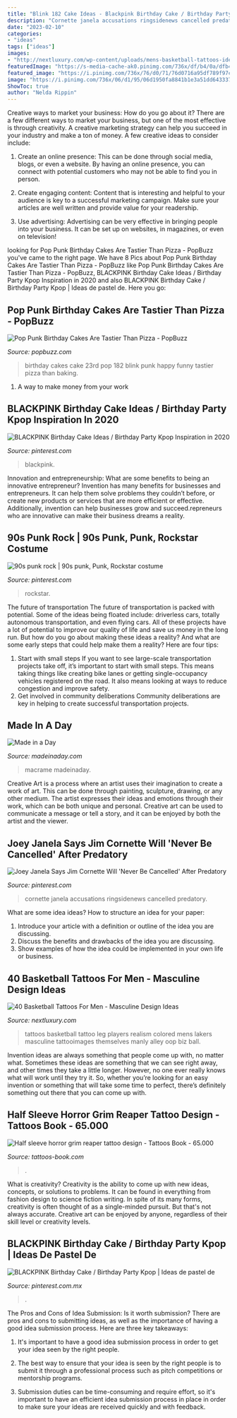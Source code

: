 ```yaml
---
title: "Blink 182 Cake Ideas - Blackpink Birthday Cake / Birthday Party Kpop"
description: "Cornette janela accusations ringsidenews cancelled predatory"
date: "2023-02-10"
categories:
- "ideas"
tags: ["ideas"]
images:
- "http://nextluxury.com/wp-content/uploads/mens-basketball-tattoos-ideas-on-legs.jpg"
featuredImage: "https://s-media-cache-ak0.pinimg.com/736x/df/b4/0a/dfb40aa8c100eefc8291dec3e05bdba0.jpg"
featured_image: "https://i.pinimg.com/736x/76/d0/71/76d0716a95df789f97c674f15f15234b.jpg"
image: "https://i.pinimg.com/736x/06/d1/95/06d1950fa8841b1e3a51dd643337f673.jpg"
ShowToc: true
author: "Nelda Rippin"
---
```



Creative ways to market your business: How do you go about it?
There are a few different ways to market your business, but one of the most effective is through creativity. A creative marketing strategy can help you succeed in your industry and make a ton of money. A few creative ideas to consider include: 
1. Create an online presence: This can be done through social media, blogs, or even a website. By having an online presence, you can connect with potential customers who may not be able to find you in person. 

2. Create engaging content: Content that is interesting and helpful to your audience is key to a successful marketing campaign. Make sure your articles are well written and provide value for your readership. 

3. Use advertising: Advertising can be very effective in bringing people into your business. It can be set up on websites, in magazines, or even on television!

	

		
looking for Pop Punk Birthday Cakes Are Tastier Than Pizza - PopBuzz you've came to the right page. We have 8 Pics about Pop Punk Birthday Cakes Are Tastier Than Pizza - PopBuzz like Pop Punk Birthday Cakes Are Tastier Than Pizza - PopBuzz, BLACKPINK Birthday Cake Ideas / Birthday Party Kpop Inspiration in 2020 and also BLACKPINK Birthday Cake / Birthday Party Kpop | Ideas de pastel de. Here you go:
		
    
## Pop Punk Birthday Cakes Are Tastier Than Pizza - PopBuzz

<img loading=lazy src="https://s-media-cache-ak0.pinimg.com/736x/df/b4/0a/dfb40aa8c100eefc8291dec3e05bdba0.jpg" onerror="this.onerror=null;this.src='https://tse1.mm.bing.net/th?id=OIP.9gjF9Y_kAuBvaIGiXRVZDgHaJ3&amp;pid=15.1';" alt="Pop Punk Birthday Cakes Are Tastier Than Pizza - PopBuzz">

_Source: popbuzz.com_

>birthday cakes cake 23rd pop 182 blink punk happy funny tastier pizza than baking. 

	

1. A way to make money from your work

    
## BLACKPINK Birthday Cake Ideas / Birthday Party Kpop Inspiration In 2020

<img loading=lazy src="https://i.pinimg.com/736x/76/d0/71/76d0716a95df789f97c674f15f15234b.jpg" onerror="this.onerror=null;this.src='https://tse3.mm.bing.net/th?id=OIP.qNUznD7VIBfhb7pH88WY8AHaE3&amp;pid=15.1';" alt="BLACKPINK Birthday Cake Ideas / Birthday Party Kpop Inspiration in 2020">

_Source: pinterest.com_

>blackpink. 

	

Innovation and entrepreneurship: What are some benefits to being an innovative entrepreneur?
Invention has many benefits for businesses and entrepreneurs. It can help them solve problems they couldn’t before, or create new products or services that are more efficient or effective. Additionally, invention can help businesses grow and succeed.repreneurs who are innovative can make their business dreams a reality.

    
## 90s Punk Rock | 90s Punk, Punk, Rockstar Costume

<img loading=lazy src="https://i.pinimg.com/736x/76/e5/91/76e591a7fd20f12d6ac125ccae6e1e46--punk-rock.jpg" onerror="this.onerror=null;this.src='https://tse1.mm.bing.net/th?id=OIP.NbLfONlNYQN5rNsz6h8RngHaLH&amp;pid=15.1';" alt="90s punk rock | 90s punk, Punk, Rockstar costume">

_Source: pinterest.com_

>rockstar. 

	

The future of transportation
The future of transportation is packed with potential. Some of the ideas being floated include: driverless cars, totally autonomous transportation, and even flying cars. All of these projects have a lot of potential to improve our quality of life and save us money in the long run. But how do you go about making these ideas a reality? And what are some early steps that could help make them a reality? Here are four tips: 
1. Start with small steps 
If you want to see large-scale transportation projects take off, it’s important to start with small steps. This means taking things like creating bike lanes or getting single-occupancy vehicles registered on the road. It also means looking at ways to reduce congestion and improve safety. 
2. Get involved in community deliberations 
Community deliberations are key in helping to create successful transportation projects.

    
## Made In A Day

<img loading=lazy src="https://madeinaday.com/wp-content/uploads/2018/08/Macrame-home.jpg" onerror="this.onerror=null;this.src='https://tse2.mm.bing.net/th?id=OIP.AvklJfW0H9Rg8rvEDrK3vQHaLH&amp;pid=15.1';" alt="Made in a Day">

_Source: madeinaday.com_

>macrame madeinaday. 

	

Creative Art is a process where an artist uses their imagination to create a work of art. This can be done through painting, sculpture, drawing, or any other medium. The artist expresses their ideas and emotions through their work, which can be both unique and personal. Creative art can be used to communicate a message or tell a story, and it can be enjoyed by both the artist and the viewer.

    
## Joey Janela Says Jim Cornette Will &#039;Never Be Cancelled&#039; After Predatory

<img loading=lazy src="https://i.pinimg.com/736x/f6/8c/38/f68c38d4511b64c4dbbcdd99110f8803.jpg" onerror="this.onerror=null;this.src='https://tse4.mm.bing.net/th?id=OIP.1R202dOVo8uQulWIZzuqrwHaEo&amp;pid=15.1';" alt="Joey Janela Says Jim Cornette Will &#039;Never Be Cancelled&#039; After Predatory">

_Source: pinterest.com_

>cornette janela accusations ringsidenews cancelled predatory. 

	

What are some idea ideas?
How to structure an idea for your paper:
1) Introduce your article with a definition or outline of the idea you are discussing.
2) Discuss the benefits and drawbacks of the idea you are discussing.
3) Show examples of how the idea could be implemented in your own life or business.

    
## 40 Basketball Tattoos For Men - Masculine Design Ideas

<img loading=lazy src="http://nextluxury.com/wp-content/uploads/mens-basketball-tattoos-ideas-on-legs.jpg" onerror="this.onerror=null;this.src='https://tse1.mm.bing.net/th?id=OIP.zgzAY_UiJj157yw3KOl_3wHaIK&amp;pid=15.1';" alt="40 Basketball Tattoos For Men - Masculine Design Ideas">

_Source: nextluxury.com_

>tattoos basketball tattoo leg players realism colored mens lakers masculine tattooimages themselves manly alley oop biz ball. 

	

Invention ideas are always something that people come up with, no matter what. Sometimes these ideas are something that we can see right away, and other times they take a little longer. However, no one ever really knows what will work until they try it. So, whether you’re looking for an easy invention or something that will take some time to perfect, there’s definitely something out there that you can come up with.

    
## Half Sleeve Horror Grim Reaper Tattoo Design - Tattoos Book - 65.000

<img loading=lazy src="https://tattoos-book.com/wp-content/uploads/2016/02/half-sleeve-horror-grim-reaper-tattoo-design.jpg" onerror="this.onerror=null;this.src='https://tse2.mm.bing.net/th?id=OIP.QbPqRe8OEW2nYfSfVeuJsQHaIs&amp;pid=15.1';" alt="Half sleeve horror grim reaper tattoo design - Tattoos Book - 65.000">

_Source: tattoos-book.com_

>. 

	

What is creativity?
Creativity is the ability to come up with new ideas, concepts, or solutions to problems. It can be found in everything from fashion design to science fiction writing. In spite of its many forms, creativity is often thought of as a single-minded pursuit. But that's not always accurate. Creative art can be enjoyed by anyone, regardless of their skill level or creativity levels.

    
## BLACKPINK Birthday Cake / Birthday Party Kpop | Ideas De Pastel De

<img loading=lazy src="https://i.pinimg.com/736x/06/d1/95/06d1950fa8841b1e3a51dd643337f673.jpg" onerror="this.onerror=null;this.src='https://tse2.mm.bing.net/th?id=OIP.4ce1Q2jOIxMqOLj1OnADFQHaHa&amp;pid=15.1';" alt="BLACKPINK Birthday Cake / Birthday Party Kpop | Ideas de pastel de">

_Source: pinterest.com.mx_

>. 

	

The Pros and Cons of Idea Submission: Is it worth submission?
There are pros and cons to submitting ideas, as well as the importance of having a good idea submission process. Here are three key takeaways:
1. It's important to have a good idea submission process in order to get your idea seen by the right people.

2. The best way to ensure that your idea is seen by the right people is to submit it through a professional process such as pitch competitions or mentorship programs.

3. Submission duties can be time-consuming and require effort, so it's important to have an efficient idea submission process in place in order to make sure your ideas are received quickly and with feedback.

